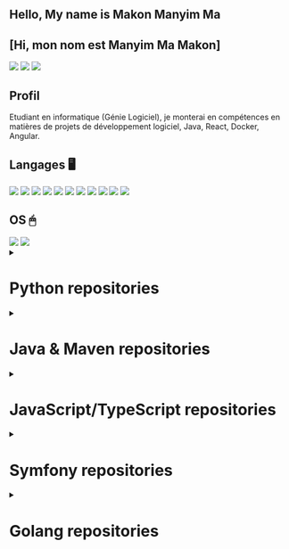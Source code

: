## Hello, My name is Makon Manyim Ma
## [Hi, mon nom est Manyim Ma Makon]

<!--(https://visitor-badge.glitch.me/badge?page_id=EdMkn) -->

<!--
**EdMkn/EdMkn** is a ✨ _special_ ✨ repository because its `README.md` (this file) appears on your GitHub profile.

Here are some ideas to get you started:

- 🔭 I’m currently working on ...
- 🌱 I’m currently learning ...
- 👯 I’m looking to collaborate on ...
- 🤔 I’m looking for help with ...
- 💬 Ask me about ...
- 📫 How to reach me: ...
- 😄 Pronouns: ...
- ⚡ Fun fact: ...
-->
[<img src="https://img.shields.io/badge/LinkedIn-0077B5?style=for-the-badge&logo=linkedin&logoColor=white" />](https://www.linkedin.com/in/mmmakon/)
[<img src="https://img.shields.io/badge/Gmail-D14836?style=for-the-badge&logo=gmail&logoColor=white" />](mailto:nmaknyim@gmail.com)
[<img src="https://img.shields.io/badge/GitHub-100000?style=for-the-badge&logo=github&logoColor=white" />](https://github.com/EdMkn/)
  
## Profil 
Etudiant en informatique (Génie Logiciel), je monterai en compétences en matières de projets de développement logiciel, Java, React, Docker, Angular. 
  
## Langages 🖥

<img src="https://img.shields.io/badge/HTML-239120?style=for-the-badge&logo=html5&logoColor=white"> <img src="https://img.shields.io/badge/CSS-239120?&style=for-the-badge&logo=css3&logoColor=white"> <img src="https://img.shields.io/badge/JavaScript-F7DF1E?style=for-the-badge&logo=javascript&logoColor=black"> <img src="https://img.shields.io/badge/HTML5-E34F26?style=for-the-badge&logo=html5&logoColor=white"> <img src="https://img.shields.io/badge/CSS3-1572B6?style=for-the-badge&logo=css3&logoColor=white"> <img src="https://img.shields.io/badge/PHP-777BB4?style=for-the-badge&logo=php&logoColor=white"> <img src="https://img.shields.io/badge/Java-ED8B00?style=for-the-badge&logo=java&logoColor=white"> <img src="https://img.shields.io/badge/Kotlin-0095D5?&style=for-the-badge&logo=kotlin&logoColor=white"> <img src="https://img.shields.io/badge/R-276DC3?style=for-the-badge&logo=r&logoColor=white"> <img src="https://img.shields.io/badge/Python-3776AB?style=for-the-badge&logo=python&logoColor=white"> <img src="https://img.shields.io/badge/C-00599C?style=for-the-badge&logo=c&logoColor=white">

## OS 🖱
<!-- <img src="https://img.shields.io/badge/Android-3DDC84?style=for-the-badge&logo=android&logoColor=white"> -->
<img src="https://img.shields.io/badge/Windows-0078D6?style=for-the-badge&logo=windows&logoColor=white"> 
<img src="https://img.shields.io/badge/Ubuntu-E95420?style=for-the-badge&logo=ubuntu&logoColor=white"> 
<!-- <img src="https://img.shields.io/badge/Linux_Mint-87CF3E?style=for-the-badge&logo=linux-mint&logoColor=white"> -->

<details>
          <summary> <h1>Python repositories</h1> </summary>
          <p> Links to My Python repositories</p>
          <h2> Weather-App </h2>
          Web app giving the temperature of the town given its name, state code , and country code. <br/>
          Done in Python and Flask<br/>
          [Link](https://github.com/EdMkn/weather-app)<br/><br/>
         <h2>Temperature-room</h2>
          Web app giving the temperature of a room defined (not over)<br/>
          Done in Python, Flask, and Elephantsql for the DB <br/>
          [Link](https://github.com/EdMkn/restapi-flask-postgres)<br/><br/>
         <h2>Income Website</h2>
         (not over)<br/>
          Done in Python Django<br/>
        [Link](https://github.com/EdMkn/django-income-website/)<br/><br/>
</details>
        
<details>
          <summary>
            <h1>Java & Maven repositories</h1>
          </summary>
          <p>Links to My repositories using Maven/Spring Boot</p>
          <h2>Travel Agency</h2>
          <p><a href="https://github.com/EdMkn/travel_agency">Link</a></p>
          <h2>Decoupling Java Training (Simple Java)</h2>
          <p><a href="https://github.com/EdMkn/decouplig_java_training">Link</a></p>
          <h2>AMQP Training</h2>
          <p><a href="https://github.com/EdMkn/amqp_training">Link</a></p>
          <h2>Web App Spring Training</h2>
          <p><a href="https://github.com/EdMkn/web_app_spring_training">Link</a></p>
          <h2>Java API Training</h2>
          <p><a href="https://github.com/EdMkn/java_api_training">Link</a></p>
          <h2>BlackJack</h2>
          <p><a href="https://github.com/EdMkn/BlackJack">Link</a></p>
          <h2>Projet GLPOO MusicHub</h2>
          <p><a href="https://github.com/EdMkn/Projet_glpoo_musichub">Link</a></p>
          <h2>Projet Calcul</h2>
          <p><a href="https://github.com/EdMkn/Projet_Calcul">Link</a></p>
  </details>

<details>
        <summary>
          <h1>JavaScript/TypeScript repositories</h1>
        </summary>
        <p>Links to My JavaScript/TypeScript repositories</p>
        <h2>Little Projects (Angular/ReactJS)</h2>
        <p><a href="https://github.com/EdMkn/little-projects">Link</a></p>
</details>

<details>
        <summary>
          <h1>Symfony repositories</h1>
        </summary>
        <p>Links to My Symfony repositories</p>
        <h2>Symfony5 Project</h2>
        <p><a href="https://github.com/EdMkn/Symf5_pjt">Link</a></p>
</details>

<details>
        <summary>
          <h1>Golang repositories</h1>
        </summary>
        <p>Links to My Golang repositories</p>
        <h2>Go-Gin-Mongo</h2>
        <p><a href="https://github.com/EdMkn/go-gin-mongo">Link</a></p>
</details>
